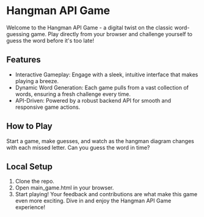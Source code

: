 
# Hangman API Game
Welcome to the Hangman API Game - a digital twist on the classic word-guessing game. Play directly from your browser and challenge yourself to guess the word before it's too late!

## Features
* Interactive Gameplay: Engage with a sleek, intuitive interface that makes playing a breeze.
* Dynamic Word Generation: Each game pulls from a vast collection of words, ensuring a fresh challenge every time.
* API-Driven: Powered by a robust backend API for smooth and responsive game actions.
## How to Play
Start a game, make guesses, and watch as the hangman diagram changes with each missed letter. Can you guess the word in time?

## Local Setup
1. Clone the repo.
2. Open main_game.html in your browser.
3. Start playing!
Your feedback and contributions are what make this game even more exciting. Dive in and enjoy the Hangman API Game experience!

